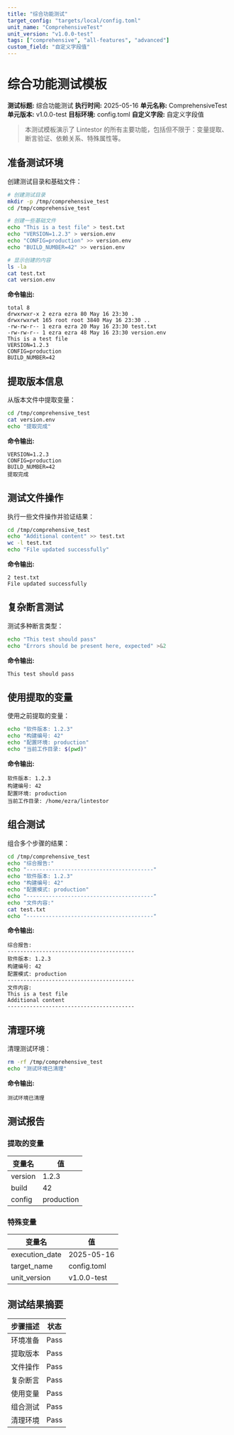 ```yaml
---
title: "综合功能测试"
target_config: "targets/local/config.toml"
unit_name: "ComprehensiveTest"
unit_version: "v1.0.0-test"
tags: ["comprehensive", "all-features", "advanced"]
custom_field: "自定义字段值"
---
```


# 综合功能测试模板

**测试标题:** 综合功能测试
**执行时间:** 2025-05-16
**单元名称:** ComprehensiveTest
**单元版本:** v1.0.0-test
**目标环境:** config.toml
**自定义字段:** 自定义字段值

> 本测试模板演示了 Lintestor 的所有主要功能，包括但不限于：变量提取、断言验证、依赖关系、特殊属性等。

## 准备测试环境

创建测试目录和基础文件：

```bash
# 创建测试目录
mkdir -p /tmp/comprehensive_test
cd /tmp/comprehensive_test

# 创建一些基础文件
echo "This is a test file" > test.txt
echo "VERSION=1.2.3" > version.env
echo "CONFIG=production" >> version.env
echo "BUILD_NUMBER=42" >> version.env

# 显示创建的内容
ls -la
cat test.txt
cat version.env
```

**命令输出:**

```output {ref="setup-env"}
total 8
drwxrwxr-x 2 ezra ezra 80 May 16 23:30 .
drwxrwxrwt 165 root root 3840 May 16 23:30 ..
-rw-rw-r-- 1 ezra ezra 20 May 16 23:30 test.txt
-rw-rw-r-- 1 ezra ezra 48 May 16 23:30 version.env
This is a test file
VERSION=1.2.3
CONFIG=production
BUILD_NUMBER=42
```

## 提取版本信息

从版本文件中提取变量：

```bash
cd /tmp/comprehensive_test
cat version.env
echo "提取完成"
```

**命令输出:**

```output {ref="version-extract"}
VERSION=1.2.3
CONFIG=production
BUILD_NUMBER=42
提取完成
```

## 测试文件操作

执行一些文件操作并验证结果：

```bash
cd /tmp/comprehensive_test
echo "Additional content" >> test.txt
wc -l test.txt
echo "File updated successfully"
```

**命令输出:**

```output {ref="file-operations"}
2 test.txt
File updated successfully
```

## 复杂断言测试

测试多种断言类型：

```bash
echo "This test should pass"
echo "Errors should be present here, expected" >&2
```

**命令输出:**

```output {ref="complex-assert"}
This test should pass
```

## 使用提取的变量

使用之前提取的变量：

```bash
echo "软件版本: 1.2.3"
echo "构建编号: 42"
echo "配置环境: production"
echo "当前工作目录: $(pwd)"
```

**命令输出:**

```output {ref="use-variables"}
软件版本: 1.2.3
构建编号: 42
配置环境: production
当前工作目录: /home/ezra/lintestor
```

## 组合测试

组合多个步骤的结果：

```bash
cd /tmp/comprehensive_test
echo "综合报告:"
echo "----------------------------------------"
echo "软件版本: 1.2.3"
echo "构建编号: 42"
echo "配置模式: production"
echo "----------------------------------------"
echo "文件内容:"
cat test.txt
echo "----------------------------------------"
```

**命令输出:**

```output {ref="combined"}
综合报告:
----------------------------------------
软件版本: 1.2.3
构建编号: 42
配置模式: production
----------------------------------------
文件内容:
This is a test file
Additional content
----------------------------------------
```

## 清理环境

清理测试环境：

```bash
rm -rf /tmp/comprehensive_test
echo "测试环境已清理"
```

**命令输出:**

```output {ref="cleanup-env"}
测试环境已清理
```

## 测试报告

### 提取的变量

| 变量名 | 值 |
|-------|-----|
| version | 1.2.3 |
| build | 42 |
| config | production |

### 特殊变量

| 变量名 | 值 |
|-------|-----|
| execution_date | 2025-05-16 |
| target_name | config.toml |
| unit_version | v1.0.0-test |

## 测试结果摘要

| 步骤描述 | 状态 |
|---------|------|
| 环境准备 | Pass |
| 提取版本 | Pass |
| 文件操作 | Pass |
| 复杂断言 | Pass |
| 使用变量 | Pass |
| 组合测试 | Pass |
| 清理环境 | Pass |
